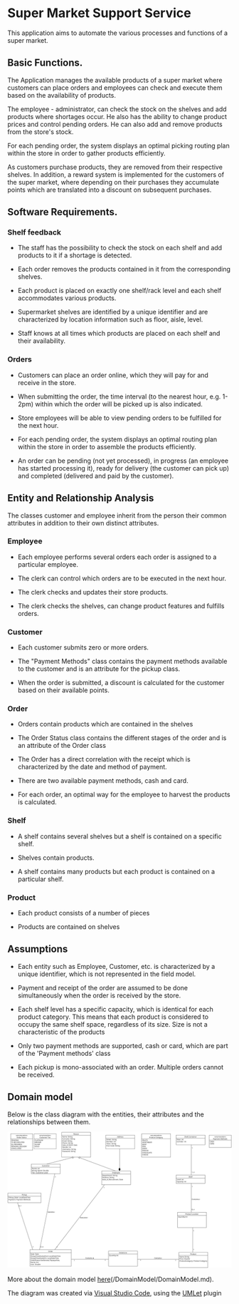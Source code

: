 Super Market Support Service
=================================

This application aims to automate the various processes and functions of a super market.

Basic Functions.
-------------------

The Application manages the available products of a super market where customers can place orders and employees can check and execute them based on the availability of products.  

The employee - administrator, can check the stock on the shelves and add products where shortages occur. He also has the ability to change product prices and control pending orders. He can also add and remove products from the store's stock. 

For each pending order, the system displays an optimal picking routing plan within the store in order to gather products efficiently.

As customers purchase products, they are removed from their respective shelves. In addition, a reward system is implemented for the customers of the super market, where depending on their purchases they accumulate points which are translated into a discount on subsequent purchases. 


Software Requirements.
---------------------

### Shelf feedback

* The staff has the possibility to check the stock on each shelf and add products to it if a shortage is detected. 

* Each order removes the products contained in it from the corresponding shelves.

* Each product is placed on exactly one shelf/rack level and each shelf accommodates various products.

* Supermarket shelves are identified by a unique identifier and are characterized by location information such as floor, aisle, level.

* Staff knows at all times which products are placed on each shelf and their availability.

### Orders

* Customers can place an order online, which they will pay for and receive in the store.

* When submitting the order, the time interval (to the nearest hour, e.g. 1-2pm) within which the order will be picked up is also indicated.

* Store employees will be able to view pending orders to be fulfilled for the next hour.

* For each pending order, the system displays an optimal routing plan within the store in order to assemble the products efficiently.

* An order can be pending (not yet processed), in progress (an employee has started processing it), ready for delivery (the customer can pick up) and completed (delivered and paid by the customer).

## Entity and Relationship Analysis

The classes customer and employee inherit from the person their common attributes in addition to their own distinct attributes. 

### Employee

* Each employee performs several orders each order is assigned to a particular employee. 

* The clerk can control which orders are to be executed in the next hour.

* The clerk checks and updates their store products.

* The clerk checks the shelves, can change product features and fulfills orders. 

### Customer

* Each customer submits zero or more orders. 

* The "Payment Methods" class contains the payment methods available to the customer and is an attribute for the pickup class. 

* When the order is submitted, a discount is calculated for the customer based on their available points.

### Order

* Orders contain products which are contained in the shelves

* The Order Status class contains the different stages of the order and is an attribute of the Order class

* The Order has a direct correlation with the receipt which is characterized by the date and method of payment. 

* There are two available payment methods, cash and card.

* For each order, an optimal way for the employee to harvest the products is calculated.

### Shelf

* A shelf contains several shelves but a shelf is contained on a specific shelf.

* Shelves contain products. 

* A shelf contains many products but each product is contained on a particular shelf. 

### Product

* Each product consists of a number of pieces

* Products are contained on shelves

 ## Assumptions

* Each entity such as Employee, Customer, etc. is characterized by a unique identifier, which is not represented in the field model. 

* Payment and receipt of the order are assumed to be done simultaneously when the order is received by the store. 

* Each shelf level has a specific capacity, which is identical for each product category. This means that each product is considered to occupy the same shelf space, regardless of its size. Size is not a characteristic of the products

* Only two payment methods are supported, cash or card, which are part of the 'Payment methods' class

* Each pickup is mono-associated with an order. Multiple orders cannot be received.


Domain model
--------------

Below is the class diagram with the entities, their attributes and the relationships between them.

![Field Model](/DomainModel/UML/DomainModel.png)

More about the domain model [here](/DomainModel/DomainModel.md)(/DomainModel/DomainModel.md).

The diagram was created via [Visual Studio Code](https://code.visualstudio.com/), using the [UMLet](https://www.umlet.com/) plugin